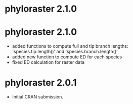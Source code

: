 # phyloraster 2.1.0

# phyloraster 2.1.0

-  added functions to compute full and tip branch lengths: 'species.tip.length()' and 'species.branch.length()'
- added new function to compute ED for each species
- fixed ED calculation for raster data

# phyloraster 2.0.1

* Initial CRAN submission.

